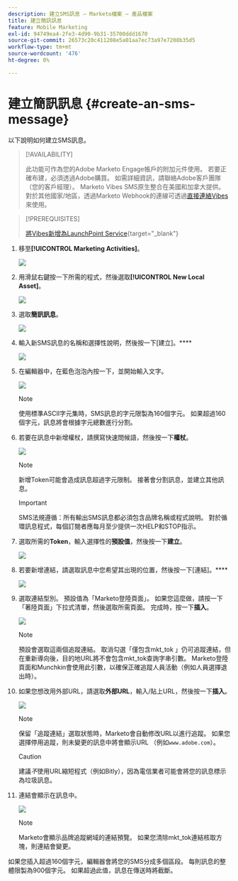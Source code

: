 ```yaml
---
description: 建立SMS訊息 — Marketo檔案 — 產品檔案
title: 建立簡訊訊息
feature: Mobile Marketing
exl-id: 94749ea4-2fe3-4d90-9b31-35700ddd1670
source-git-commit: 26573c20c411208e5a01aa7ec73a97e7208b35d5
workflow-type: tm+mt
source-wordcount: '476'
ht-degree: 0%

---
```


# 建立簡訊訊息 {#create-an-sms-message}

以下說明如何建立SMS訊息。

>[!AVAILABILITY]
>
>此功能可作為您的Adobe Marketo Engage帳戶的附加元件使用。 若要正確布建，必須透過Adobe購買。 如需詳細資訊，請聯絡Adobe客戶團隊（您的客戶經理）。 Marketo Vibes SMS原生整合在美國和加拿大提供。 對於其他國家/地區，透過Marketo Webhook的連線可透過[直接連絡Vibes](https://www.vibes.com/talk-to-sales)來使用。

>[!PREREQUISITES]
>
>[將Vibes新增為LaunchPoint Service](/help/marketo/product-docs/mobile-marketing/admin/add-vibes-as-a-launchpoint-service.md){target="_blank"}

1. 移至&#x200B;**[!UICONTROL Marketing Activities]**。

   ![](assets/create-an-sms-message-1.png)

1. 用滑鼠右鍵按一下所需的程式，然後選取&#x200B;**[!UICONTROL New Local Asset]**。

   ![](assets/create-an-sms-message-2.png)

1. 選取&#x200B;**簡訊訊息**。

   ![](assets/create-an-sms-message-3.png)

1. 輸入新SMS訊息的名稱和選擇性說明，然後按一下[建立]。****

   ![](assets/create-an-sms-message-4.png)

1. 在編輯器中，在藍色泡泡內按一下，並開始輸入文字。

   ![](assets/create-an-sms-message-5.png)

   >[!NOTE]
   >
   >使用標準ASCII字元集時，SMS訊息的字元限製為160個字元。 如果超過160個字元，訊息將會根據字元總數進行分割。

1. 若要在訊息中新增權杖，請撰寫快速問候語，然後按一下&#x200B;**權杖**。

   ![](assets/create-an-sms-message-6.png)

   >[!NOTE]
   >
   >新增Token可能會造成訊息超過字元限制。 接著會分割訊息，並建立其他訊息。

   >[!IMPORTANT]
   >
   >SMS法規遵循：所有輸出SMS訊息都必須包含品牌名稱或程式說明。 對於循環訊息程式，每個訂閱者應每月至少提供一次HELP和STOP指示。

1. 選取所需的&#x200B;**Token**，輸入選擇性的&#x200B;**預設值**，然後按一下&#x200B;**建立**。

   ![](assets/create-an-sms-message-7.png)

1. 若要新增連結，請選取訊息中您希望其出現的位置，然後按一下[連結]。****

   ![](assets/create-an-sms-message-8.png)

1. 選取連結型別。 預設值為「Marketo登陸頁面」。 如果您這麼做，請按一下「著陸頁面」下拉式清單，然後選取所需頁面。 完成時，按一下&#x200B;**插入**。

   ![](assets/create-an-sms-message-9.png)

   >[!NOTE]
   >
   >預設會選取這兩個追蹤連結。 取消勾選「僅包含mkt_tok 」仍可追蹤連結，但在重新導向後，目的地URL將不會包含mkt_tok查詢字串引數。 Marketo登陸頁面和Munchkin會使用此引數，以確保正確追蹤人員活動（例如人員選擇退出時）。

1. 如果您想改用外部URL，請選取&#x200B;**外部URL**，輸入/貼上URL，然後按一下&#x200B;**插入**。

   ![](assets/create-an-sms-message-10.png)

   >[!NOTE]
   >
   >保留「追蹤連結」選取狀態時，Marketo會自動修改URL以進行追蹤。 如果您選擇停用追蹤，則未變更的訊息中將會顯示URL （例如`www.adobe.com`）。

   >[!CAUTION]
   >
   >建議&#x200B;_不_&#x200B;使用URL縮短程式（例如Bitly），因為電信業者可能會將您的訊息標示為垃圾訊息。

1. 連結會顯示在訊息中。

   ![](assets/create-an-sms-message-11.png)

   >[!NOTE]
   >
   >Marketo會顯示品牌追蹤網域的連結預覽。 如果您清除mkt_tok連結核取方塊，則連結會變更。

如果您插入超過160個字元，編輯器會將您的SMS分成多個區段。 每則訊息的整體限製為900個字元。 如果超過此值，訊息在傳送時將截斷。
